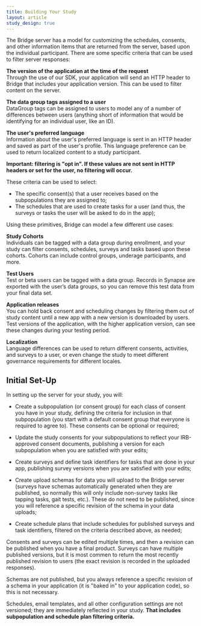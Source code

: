 ```yaml
---
title: Building Your Study
layout: article
study_design: true
---
```


The Bridge server has a model for customizing the schedules, consents, and other information items that are returned from the server, based upon the individual participant. There are some specific criteria that can be used to filter server responses:

**The version of the application at the time of the request**<br>Through the use of our SDK, your application will send an HTTP header to Bridge that includes your application version. This can be used to filter content on the server.

**The data group tags assigned to a user**<br>DataGroup tags can be assigned to users to model any of a number of differences between users (anything short of information that would be identifying for an individual user, like an ID).

**The user's preferred language**<br>Information about the user's preferred language is sent in an HTTP header and saved as part of the user's profile. This language preference can be used to return localized content to a study participant.

**Important: filtering is "opt in". If these values are not sent in HTTP headers or set for the user, no filtering will occur.**

These criteria can be used to select:

* The specific consent(s) that a user receives based on the subpopulations they are assigned to;
* The schedules that are used to create tasks for a user (and thus, the surveys or tasks the user will be asked to do in the app);

Using these primitives, Bridge can model a few different use cases:  

**Study Cohorts**<br>Individuals can be tagged with a data group during enrollment, and your study can filter consents, schedules, surveys and tasks based upon these cohorts. Cohorts can include control groups, underage participants, and more.

**Test Users**<br>Test or beta users can be tagged with a data group. Records in Synapse are exported with the user’s data groups, so you can remove this test data from your final data set.

**Application releases**<br>You can hold back consent and scheduling changes by filtering them out of study content until a new app with a new version is downloaded by users. Test versions of the application, with the higher application version, can see these changes during your testing period.

**Localization**<br>Language differences can be used to return different consents, activities, and surveys to a user, or even change the study to meet different governance requirements for different locales.

## Initial Set-Up

In setting up the server for your study, you will:

* Create a subpopulation (or consent group) for each class of consent you have in your study, defining the criteria for inclusion in that subpopulation (you start with a default consent group that everyone is required to agree to). These consents can be optional or required;

* Update the study consents for your subpopulations to reflect your IRB-approved consent documents, publishing a version for each subpopulation when you are satisfied with your edits;

* Create surveys and define task identifiers for tasks that are done in your app, publishing survey versions when you are satisfied with your edits;

* Create upload schemas for data you will upload to the Bridge server (surveys have schemas automatically generated when they are published, so normally this will only include non-survey tasks like tapping tasks, gait tests, etc.). These do not need to be published, since you will reference a specific revision of the schema in your data uploads;

* Create schedule plans that include schedules for published surveys and task identifiers, filtered on the criteria described above, as needed;

Consents and surveys can be edited multiple times, and then a revision can be published when you have a final product. Surveys can have multiple published versions, but it is most commen to return the most recently published revision to users (the exact revision is recorded in the uploaded responses). 

Schemas are not published, but you always reference a specific revision of a schema in your application (it is "baked in" to your application code), so this is not necessary.

Schedules, email templates, and all other configuration settings are not versioned; they are immediately reflected in your study. **That includes subpopulation and schedule plan filtering criteria.**
